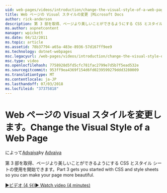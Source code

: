 ```yaml
---
uid: web-pages/videos/introduction/change-the-visual-style-of-a-web-page
title: Web ページの Visual スタイルの変更 |Microsoft Docs
author: rick-anderson
description: 第 3 部を取得、ページより美しいことができるようにする CSS とスタイル シートの使用を開始できます。
ms.author: aspnetcontent
manager: wpickett
ms.date: 04/12/2011
ms.topic: article
ms.assetid: 78b37794-a65a-483e-8936-57d167ff9ee9
ms.technology: dotnet-webpages
msc.legacyurl: /web-pages/videos/introduction/change-the-visual-style-of-a-web-page
msc.type: video
ms.openlocfilehash: 7758928d5fd5cfc781fac2799e7d5b7f5ead532e
ms.sourcegitcommit: 953ff9ea4369f154d6fd0239599279ddd3280009
ms.translationtype: MT
ms.contentlocale: ja-JP
ms.lasthandoff: 07/03/2018
ms.locfileid: "37375818"
---
```

<a name="change-the-visual-style-of-a-web-page"></a><span data-ttu-id="89f61-103">Web ページの Visual スタイルを変更します。</span><span class="sxs-lookup"><span data-stu-id="89f61-103">Change the Visual Style of a Web Page</span></span>
====================
<span data-ttu-id="89f61-104">によって[Advaiya](https://twitter.com/Advaiyasolns)</span><span class="sxs-lookup"><span data-stu-id="89f61-104">by [Advaiya](https://twitter.com/Advaiyasolns)</span></span>

<span data-ttu-id="89f61-105">第 3 部を取得、ページより美しいことができるようにする CSS とスタイル シートの使用を開始できます。</span><span class="sxs-lookup"><span data-stu-id="89f61-105">Part 3 gets you started with CSS and style sheets so you can make your page more beautiful.</span></span>

[<span data-ttu-id="89f61-106">&#9654;ビデオ (4 分)</span><span class="sxs-lookup"><span data-stu-id="89f61-106">&#9654; Watch video (4 minutes)</span></span>](https://channel9.msdn.com/Blogs/ASP-NET-Site-Videos/change-the-visual-style-of-a-web-page)
